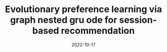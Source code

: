 ---
title: "Evolutionary preference learning via graph nested gru ode for session-based recommendation"
collection: publications
permalink: /publication/guo2022evolutionary
date: 2022-10-17
venue: "Proceedings of the 31st ACM International Conference on Information and Knowledge Management (CIKM '22)"
pages: "624-634"
authors: "Jiayan Guo*, Peiyan Zhang*, Chaozhuo Li, Xing Xie, Yan Zhang, Sunghun Kim"
excerpt: "Jiayan Guo, Peiyan Zhang, Chaozhuo Li, Xing Xie, Yan Zhang, Sunghun Kim. (2022). &quot;Evolutionary preference learning via graph nested gru ode for session-based recommendation.&quot; *Proceedings of the 31st ACM International Conference on Information and Knowledge Management (CIKM '22)*, pp. 624-634."
--- 